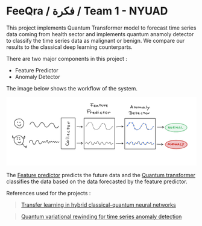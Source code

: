 #  FeeQra / فكرة / Team 1 - NYUAD

  

This project implements Quantum Transformer model to forecast time series data coming from health sector and implements quantum anamoly detector to classify the time series data as malignant or benign. We compare our results to the classical deep learning counterparts.

 
There are two major components in this project :

* Feature Predictor 
* Anomaly Detector 

The image below shows the workflow of the system.

![alt text](https://github.com/obliviateandsurrender/NYUAD-2023-FeeQra/blob/main/workflow.png)

The [Feature predictor](https://github.com/obliviateandsurrender/NYUAD-2023-FeeQra/blob/main/QRNN.ipynb) predicts the future data and the [Quantum transformer](https://github.com/obliviateandsurrender/NYUAD-2023-FeeQra/blob/main/QuantumSentenceTransformer.py) classifies the data based on the data forecasted by the feature predictor.

References used for the projects : 
> [Transfer learning in hybrid classical-quantum neural networks](https://arxiv.org/abs/1912.08278)

> [Quantum variational rewinding for time series anomaly detection](https://arxiv.org/pdf/2210.16438.pdf)
